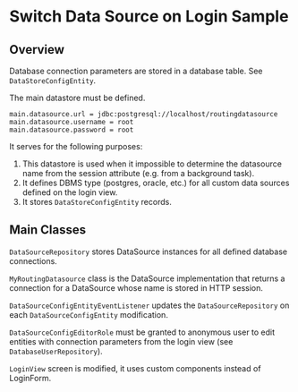 # Switch Data Source on Login Sample

## Overview

Database connection parameters are stored in a database table. See `DataStoreConfigEntity`.

The main datastore must be defined.

```properties
main.datasource.url = jdbc:postgresql://localhost/routingdatasource
main.datasource.username = root
main.datasource.password = root
```

It serves for the following purposes:

1. This datastore is used when it impossible to determine the datasource name from the session attribute (e.g. from a background task).
2. It defines DBMS type (postgres, oracle, etc.) for all custom data sources defined on the login view.
3. It stores `DataStoreConfigEntity` records.

## Main Classes

`DataSourceRepository` stores DataSource instances for all defined database connections.

`MyRoutingDatasource` class is the DataSource implementation that returns a connection for a DataSource whose name is stored in HTTP session.

`DataSourceConfigEntityEventListener` updates the `DataSourceRepository` on each `DataSourceConfigEntity` modification.

`DataSourceConfigEditorRole` must be granted to anonymous user to edit entities with connection parameters from the login view (see `DatabaseUserRepository`).

`LoginView` screen is modified, it uses custom components instead of LoginForm.